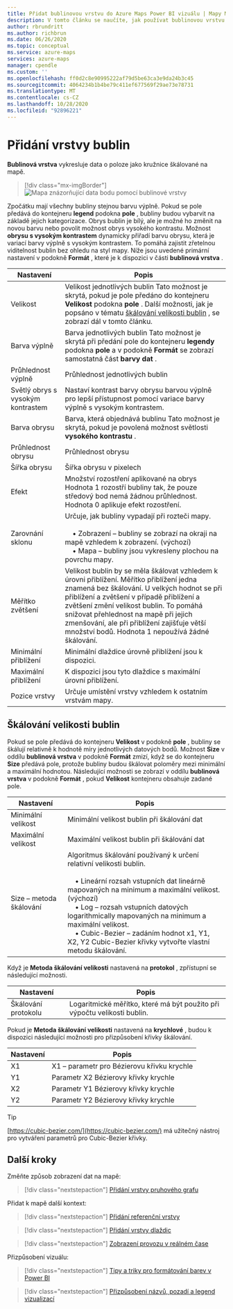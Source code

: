 ```yaml
---
title: Přidat bublinovou vrstvu do Azure Maps Power BI vizuálu | Mapy Microsoft Azure
description: V tomto článku se naučíte, jak používat bublinovou vrstvu ve vizuálu Microsoft Azure Maps pro Power BI.
author: rbrundritt
ms.author: richbrun
ms.date: 06/26/2020
ms.topic: conceptual
ms.service: azure-maps
services: azure-maps
manager: cpendle
ms.custom: ''
ms.openlocfilehash: ff0d2c8e90995222af79d5be63ca3e9da24b3c45
ms.sourcegitcommit: 4064234b1b4be79c411ef677569f29ae73e78731
ms.translationtype: MT
ms.contentlocale: cs-CZ
ms.lasthandoff: 10/28/2020
ms.locfileid: "92896221"
---
```

# <a name="add-a-bubble-layer"></a>Přidání vrstvy bublin

**Bublinová vrstva** vykresluje data o poloze jako kružnice škálované na mapě.

> [!div class="mx-imgBorder"]
> ![Mapa znázorňující data bodu pomocí bublinové vrstvy](media/power-bi-visual/bubble-layer-with-legend-color.png)

Zpočátku mají všechny bubliny stejnou barvu výplně. Pokud se pole předává do kontejneru **legend** podokna **pole** , bubliny budou vybarvit na základě jejich kategorizace. Obrys bublin je bílý, ale je možné ho změnit na novou barvu nebo povolit možnost obrys vysokého kontrastu. Možnost **obrysu s vysokým kontrastem** dynamicky přiřadí barvu obrysu, která je variací barvy výplně s vysokým kontrastem. To pomáhá zajistit zřetelnou viditelnost bublin bez ohledu na styl mapy. Níže jsou uvedené primární nastavení v podokně **Formát** , které je k dispozici v části **bublinová vrstva** .

| Nastavení               | Popis    |
|-----------------------|----------------|
| Velikost                  | Velikost jednotlivých bublin Tato možnost je skrytá, pokud je pole předáno do kontejneru **Velikost** podokna **pole** . Další možnosti, jak je popsáno v tématu [škálování velikosti bublin](#bubble-size-scaling) , se zobrazí dál v tomto článku. |
| Barva výplně            | Barva jednotlivých bublin Tato možnost je skrytá při předání pole do kontejneru **legendy** podokna **pole** a v podokně **Formát** se zobrazí samostatná část **barvy dat** . |
| Průhlednost výplně     | Průhlednost jednotlivých bublin |
| Světlý obrys s vysokým kontrastem | Nastaví kontrast barvy obrysu barvou výplně pro lepší přístupnost pomocí variace barvy výplně s vysokým kontrastem. |
| Barva obrysu         | Barva, která objednává bublinu Tato možnost je skrytá, pokud je povolená možnost světlosti **vysokého kontrastu** . |
| Průhlednost obrysu  | Průhlednost obrysu |
| Šířka obrysu         | Šířka obrysu v pixelech |
| Efekt                  | Množství rozostření aplikované na obrys Hodnota 1 rozostří bubliny tak, že pouze středový bod nemá žádnou průhlednost. Hodnota 0 aplikuje efekt rozostření. |
| Zarovnání sklonu       | Určuje, jak bubliny vypadají při rozteči mapy. <br/><br/>&nbsp;&nbsp;&nbsp;&nbsp;• Zobrazení – bubliny se zobrazí na okraji na mapě vzhledem k zobrazení. (výchozí)<br/>&nbsp;&nbsp;&nbsp;&nbsp;• Mapa – bubliny jsou vykresleny plochou na povrchu mapy. |
| Měřítko zvětšení            | Velikost bublin by se měla škálovat vzhledem k úrovni přiblížení. Měřítko přiblížení jedna znamená bez škálování. U velkých hodnot se při přiblížení a zvětšení v případě přiblížení a zvětšení změní velikost bublin. To pomáhá snižovat přehlednost na mapě při jejich zmenšování, ale při přiblížení zajišťuje větší množství bodů. Hodnota 1 nepoužívá žádné škálování. |
| Minimální přiblížení              | Minimální dlaždice úrovně přiblížení jsou k dispozici. |
| Maximální přiblížení              | K dispozici jsou tyto dlaždice s maximální úrovní přiblížení. |
| Pozice vrstvy        | Určuje umístění vrstvy vzhledem k ostatním vrstvám mapy. |

## <a name="bubble-size-scaling"></a>Škálování velikosti bublin

Pokud se pole předává do kontejneru **Velikost** v podokně **pole** , bubliny se škálují relativně k hodnotě míry jednotlivých datových bodů. Možnost **Size** v oddílu **bublinová vrstva** v podokně **Formát** zmizí, když se do kontejneru **Size** předává pole, protože bubliny budou škálovat poloměry mezi minimální a maximální hodnotou. Následující možnosti se zobrazí v oddílu **bublinová vrstva** v podokně **Formát** , pokud **Velikost** kontejneru obsahuje zadané pole.

| Nastavení             | Popis  |
|---------------------|--------------|
| Minimální velikost            | Minimální velikost bublin při škálování dat|
| Maximální velikost            | Maximální velikost bublin při škálování dat|
| Size – metoda škálování | Algoritmus škálování používaný k určení relativní velikosti bublin.<br/><br/>&nbsp;&nbsp;&nbsp;&nbsp;• Lineární rozsah vstupních dat lineárně mapovaných na minimum a maximální velikost. (výchozí)<br/>&nbsp;&nbsp;&nbsp;&nbsp;• Log – rozsah vstupních datových logarithmically mapovaných na minimum a maximální velikost.<br/>&nbsp;&nbsp;&nbsp;&nbsp;• Cubic-Bezier – zadáním hodnot x1, Y1, X2, Y2 Cubic-Bezier křivky vytvořte vlastní metodu škálování. |

Když je **Metoda škálování velikosti** nastavená na **protokol** , zpřístupní se následující možnosti.

| Nastavení   | Popis      |
|-----------|------------------|
| Škálování protokolu | Logaritmické měřítko, které má být použito při výpočtu velikosti bublin. |

Pokud je **Metoda škálování velikosti** nastavená na **krychlové** , budou k dispozici následující možnosti pro přizpůsobení křivky škálování.

| Nastavení | Popis                           |
|---------|---------------------------------------|
| X1      | X1 – parametr pro Bézierovu křivku krychle |
| Y1      | Parametr X2 Bézierovy křivky krychle |
| X2      | Parametr Y1 Bézierovy křivky krychle |
| Y2      | Parametr Y2 Bézierovy křivky krychle |

> [!TIP]
> [https://cubic-bezier.com/](https://cubic-bezier.com/) má užitečný nástroj pro vytváření parametrů pro Cubic-Bezier křivky.

## <a name="next-steps"></a>Další kroky

Změňte způsob zobrazení dat na mapě:

> [!div class="nextstepaction"]
> [Přidání vrstvy pruhového grafu](power-bi-visual-add-bar-chart-layer.md)

Přidat k mapě další kontext:

> [!div class="nextstepaction"]
> [Přidání referenční vrstvy](power-bi-visual-add-reference-layer.md)

> [!div class="nextstepaction"]
> [Přidání vrstvy dlaždic](power-bi-visual-add-tile-layer.md)

> [!div class="nextstepaction"]
> [Zobrazení provozu v reálném čase](power-bi-visual-show-real-time-traffic.md)

Přizpůsobení vizuálu:

> [!div class="nextstepaction"]
> [Tipy a triky pro formátování barev v Power BI](/power-bi/visuals/service-tips-and-tricks-for-color-formatting)

> [!div class="nextstepaction"]
> [Přizpůsobení názvů, pozadí a legend vizualizací](/power-bi/visuals/power-bi-visualization-customize-title-background-and-legend)